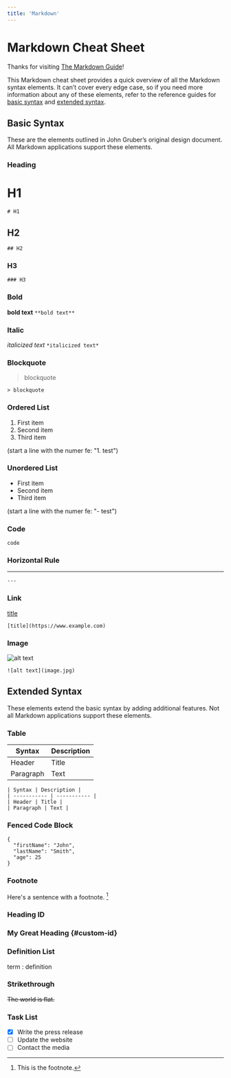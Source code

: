 ```yaml
---
title: 'Markdown'
---
```


# Markdown Cheat Sheet

Thanks for visiting [The Markdown Guide](https://www.markdownguide.org)!

This Markdown cheat sheet provides a quick overview of all the Markdown syntax elements. It can’t cover every edge case, so if you need more information about any of these elements, refer to the reference guides for [basic syntax](https://www.markdownguide.org/basic-syntax) and [extended syntax](https://www.markdownguide.org/extended-syntax).

## Basic Syntax

These are the elements outlined in John Gruber’s original design document. All Markdown applications support these elements.


### Heading

# H1
`# H1` 

## H2
`## H2`

### H3
`### H3`



### Bold

**bold text** 
`**bold text**`

### Italic

*italicized text*
`*italicized text*`

### Blockquote

> blockquote

`> blockquote`

### Ordered List

1. First item
2. Second item
3. Third item

(start a line with the numer fe: "1. test")

### Unordered List

- First item
- Second item
- Third item

(start a line with the numer fe: "- test")

### Code

`code`

### Horizontal Rule

---
`---`

### Link

[title](https://www.example.com)

`[title](https://www.example.com)`

### Image

![alt text](image.jpg)

`![alt text](image.jpg)`

## Extended Syntax

These elements extend the basic syntax by adding additional features. Not all Markdown applications support these elements.

### Table

| Syntax | Description |
| ----------- | ----------- |
| Header | Title |
| Paragraph | Text |

```
| Syntax | Description |
| ----------- | ----------- |
| Header | Title |
| Paragraph | Text |
```

### Fenced Code Block

```
{
  "firstName": "John",
  "lastName": "Smith",
  "age": 25
}
```

### Footnote

Here's a sentence with a footnote. [^1]

[^1]: This is the footnote.

### Heading ID

### My Great Heading {#custom-id}

### Definition List

term
: definition

### Strikethrough

~~The world is flat.~~

### Task List

- [x] Write the press release
- [ ] Update the website
- [ ] Contact the media

